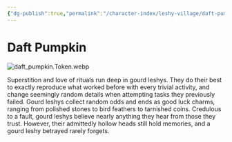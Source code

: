 ```yaml
---
{"dg-publish":true,"permalink":"/character-index/leshy-village/daft-pumpkin/","title":"Daft Pumpkin","tags":["JournalEntryPage"]}
---
```



# Daft Pumpkin
![daft_pumpkin.Token.webp](/img/user/Voidbound%20token%20images/daft_pumpkin.Token.webp)

Superstition and love of rituals run deep in gourd leshys. They do their best to exactly reproduce what worked before with every trivial activity, and change seemingly random details when attempting tasks they previously failed. Gourd leshys collect random odds and ends as good luck charms, ranging from polished stones to bird feathers to tarnished coins. Credulous to a fault, gourd leshys believe nearly anything they hear from those they trust. However, their admittedly hollow heads still hold memories, and a gourd leshy betrayed rarely forgets.